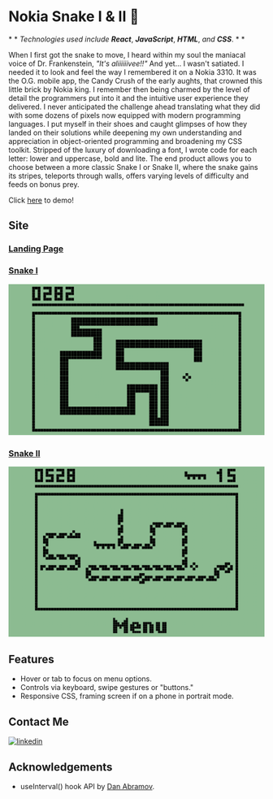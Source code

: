 # Nokia Snake I & II 🐍
\* *  *Technologies used include* ***React***, ***JavaScript***, ***HTML***, *and* ***CSS***. * * 

<!-- [<img width="900px" src="public/images/screenshot.png"/>](https://nokia-snake-jupiter-desphy.vercel.app/) -->
When I first got the snake to move, I heard within my soul the maniacal voice of Dr. Frankenstein, *"It's aliiiiiivee!!"*
And yet...
I wasn't satiated.
I needed it to look and feel the way I remembered it on a Nokia 3310. It was the O.G. mobile app, the Candy Crush of the early aughts, that crowned this little brick by Nokia king. I remember then being charmed by the level of detail the programmers put into it and the intuitive user experience they delivered. I never anticipated the challenge ahead translating what they did with some dozens of pixels now equipped with modern programming languages. I put myself in their shoes and caught glimpses of how they landed on their solutions while deepening my own understanding and appreciation in object-oriented programming and broadening my CSS toolkit. Stripped of the luxury of downloading a font, I wrote code for each letter: lower and uppercase, bold and lite. The end product allows you to choose between a more classic Snake I or Snake II, where the snake gains its stripes, teleports through walls, offers varying levels of difficulty and feeds on bonus prey.

Click [here](https://nokia-snake-jupiter-desphy.vercel.app/) to demo!

## Site

### [Landing Page](https://nokia-snake-jupiter-desphy.vercel.app/)

### [Snake I](https://nokia-snake-jupiter-desphy.vercel.app/snake1)

[<img width="800px" src="src/screenshots/snake-1.png"/>](https://nokia-snake-jupiter-desphy.vercel.app/snake1)

### [Snake II](https://nokia-snake-jupiter-desphy.vercel.app/snake2)

[<img width="800px" src="src/screenshots/snake-2-screenshot.png"/>](https://nokia-snake-jupiter-desphy.vercel.app/snake2)

## Features

- Hover or tab to focus on menu options.
- Controls via keyboard, swipe gestures or "buttons."
- Responsive CSS, framing screen if on a phone in portrait mode.
  
## Contact Me
<!-- [![portfolio](https://img.shields.io/badge/my_portfolio-000?style=for-the-badge&logo=ko-fi&logoColor=white)](https://nokia-snake-jupiter-desphy.vercel.app/) -->

[![linkedin](https://img.shields.io/badge/linkedin-0A66C2?style=for-the-badge&logo=linkedin&logoColor=white)](https://www.linkedin.com/in/jupiterdesphy/)

## Acknowledgements

- useInterval() hook API by [Dan Abramov](https://overreacted.io/making-setinterval-declarative-with-react-hooks/).
